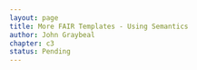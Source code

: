 ```yaml
---
layout: page
title: More FAIR Templates - Using Semantics
author: John Graybeal
chapter: c3
status: Pending
---
```

